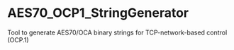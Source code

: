 # AES70_OCP1_StringGenerator
Tool to generate AES70/OCA binary strings for TCP-network-based control (OCP.1)
